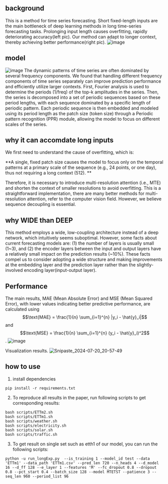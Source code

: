 ## background
This is a method for time series forecasting. Short fixed-length inputs are the main bottleneck of deep learning methods in long time-series forecasting tasks. Prolonging input length causes overfitting, rapidly deteriorating accuracy(left pic). Our method can adapt to longer context, thereby achieving better performance(right pic).
![image](https://github.com/Houyikai/MTE/assets/39182537/b2a37717-cda2-44d3-a0a5-adef22f95c6e)

## model
![image](https://github.com/Houyikai/MTE/assets/39182537/4165815c-97f9-46f8-a635-787a5bf4e5c2)
The dynamic patterns of time series are often dominated by several frequency components. We found that handling different frequency components of time series separately can improve prediction performance and efficiently utilize larger contexts. First, Fourier analysis is used to determine the periods (1/freq) of the top-k amplitudes in the series. Then, the series is decomposed into a set of periodic sequences based on these period lengths, with each sequence dominated by a specific length of periodic pattern. Each periodic sequence is then embedded and modeled using its period length as the patch size (token size) through a Periodic pattern recognition (PPR) module, allowing the model to focus on different scales of the series.

## why it can accomdate long inputs 
We first need to understand the cause of overfitting, which is:

**A single, fixed patch size causes the model to focus only on the temporal patterns at a primary scale of the sequence (e.g., 24 points, or one day), thus not requiring a long context (512). **

Therefore, it is necessary to introduce multi-resolution attention (i.e., MTE) and shorten the context of smaller resolutions to avoid overfitting. This is a straightforward implementation,  there are many better methods for multi-resolution attention, refer to the computer vision field. However, we believe sequence decoupling is essential.

## why WIDE than DEEP
This method employs a wide, low-coupling architecture instead of a deep network, which intuitively seems suboptimal. However, some facts about current forecasting models are: (1) the number of layers is usually small (1~3), and (2) the encoder layers between the input and output layers have a relatively small impact on the prediction results (~10%). These facts compel us to consider adopting a wide structure and making improvements at the embedding layer and the prediction layer rather than the slightly-involved encoding layer(input-output layer).

## Performance
The main results, MAE (Mean Absolute Error) and MSE (Mean Squared Error), with lower values indicating better predictive performance, are calculated using $$\text{MAE} = \frac{1}{n} \sum_{i=1}^{n} |y_i - \hat{y}_i|$$ and $$\text{MSE} = \frac{1}{n} \sum_{i=1}^{n} (y_i - \hat{y}_i)^2$$.
![image](https://github.com/Houyikai/MTE/assets/39182537/81e89266-7adc-45a3-ac5e-033bf1b6c8e6)

Visualization results.
![Snipaste_2024-07-20_20-57-49](https://github.com/user-attachments/assets/c64fb174-8cfa-4219-8cfa-e6b0e69bc6f4)


## how to use
1. install dependencies 
```
pip install -r requirements.txt
```

2. To reproduce all results in the paper, run following scripts to get corresponding results:
```
bash scripts/ETTm2.sh
bash scripts/ETTm1.sh
bash scripts/weather.sh
bash scripts/electricity.sh
bash scripts/solar.sh
bash scripts/traffic.sh
```

3. To get result on single set such as etth1 of our model, you can run the following scripts:
```
python -u run_longExp.py  --is_training 1 --model_id test --data 'ETTm1' --data_path 'ETTm1.csv' --pred_len 720 --n_heads 4 --d_model 16 --d_ff 128 --e_layer 1 --features 'M' --fc_dropout 0.8 --dropout 0.8 --pct_start 0.4 --batch_size 128 --model MTETST --patience 3 --seq_len 960 --period_list 96
```
